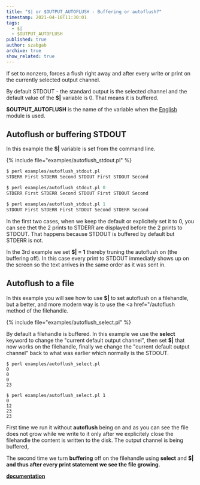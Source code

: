 ```yaml
---
title: "$| or $OUTPUT_AUTOFLUSH - Buffering or autoflush?"
timestamp: 2021-04-10T11:30:01
tags:
  - $|
  - $OUTPUT_AUTOFLUSH
published: true
author: szabgab
archive: true
show_related: true
---
```



If set to nonzero, forces a flush right away and after every write or print on the currently selected output channel.

By default STDOUT - the standard output is the selected channel and the default value of the <b>$|</b> variable is 0.
That means it is buffered.

<b>$OUTPUT_AUTOFLUSH</b> is the name of the variable when the [English](/english) module is used.


## Autoflush or buffering STDOUT

In this example the <b>$|</b> variable is set from the command line.

{% include file="examples/autoflush_stdout.pl" %}

```perl
$ perl examples/autoflush_stdout.pl
STDERR First STDERR Second STDOUT First STDOUT Second

$ perl examples/autoflush_stdout.pl 0
STDERR First STDERR Second STDOUT First STDOUT Second

$ perl examples/autoflush_stdout.pl 1
STDOUT First STDERR First STDOUT Second STDERR Second
```

In the first two cases, when we keep the default or explicitely set it to 0, you can see thet the 2 prints to STDERR are displayed before the 2 prints to STDOUT.
That happens because STDOUT is buffered by default but STDERR is not.

In the 3rd example we set <b>$| = 1</b> thereby truning the autoflush on (the buffering off). In this case every print to STDOUT immediatly shows up on the screen
so the text arrives in the same order as it was sent in.


## Autoflush to a file

In this example you will see how to use <b>$|</b> to set autoflush on a filehandle, but a better, and more modern way is to use the <a href="/autoflush</a> method of the filehandle.

{% include file="examples/autoflush_select.pl" %}

By default a filehandle is buffered. In this example we use the <b>select</b> keyword to change the "current default output channel",
then set <b>$|</b> that now works on the filehandle, finally we change the "current default output channel" back to what was earlier
which normally is the STDOUT.

```
$ perl examples/autoflush_select.pl
0
0
0
23

$ perl examples/autoflush_select.pl 1
0
12
23
23
```

First time we run it without <b>autoflush</b> being on and as you can see the file does not grow while we write to it only after we explicitely close the filehandle the content is written to the disk. The output channel is being buffered,

The second time we turn <b>buffering</b> off on the filehandle using <b>select</b> and <b>$|</a> and thus after every <b>print</b> statement we see the file growing.

[documentation](https://metacpan.org/pod/perlvar#OUTPUT_AUTOFLUSH)

